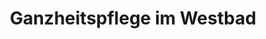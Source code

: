 ---
title: "Ganzheitspflege im Westbad"
url: /regensburg/ganzheitspflege-im-westbad/
shop: Kosmetik
---